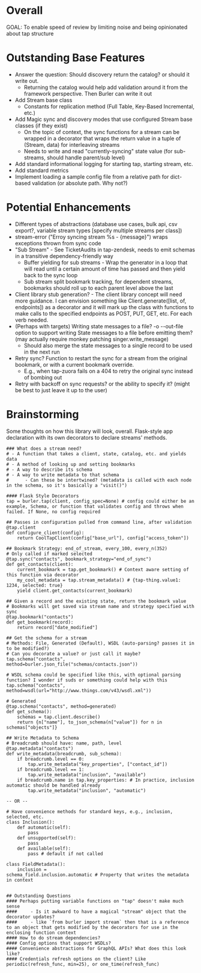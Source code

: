 # Overall
GOAL: To enable speed of review by limiting noise and being opinionated about tap structure

# Outstanding Base Features
- Answer the question: Should discovery return the catalog? or should it write out.
  - Returning the catalog would help add validation around it from the framework perspective. Then Burler can write it out
- Add Stream base class
  - Constants for replication method (Full Table, Key-Based Incremental, etc.)
- Add Magic sync and discovery modes that use configured Stream base classes (if they exist)
  - On the topic of context, the sync functions for a stream can be wrapped in a decorator that wraps the return value in a tuple of (Stream, data) for interleaving streams
  - Needs to write and read "currently-syncing" state value (for sub-streams, should handle parent/sub level)
- Add standard informational logging for starting tap, starting stream, etc.
- Add standard metrics
- Implement loading a sample config file from a relative path for dict-based validation (or absolute path. Why not?)

# Potential Enhancements
- Different types of abstractions (database use cases, bulk api, csv export?, variable stream types [specify multiple streams per class])
- stream-error ("Erroy syncing stream %s - {message}") wraps exceptions thrown from sync code
- "Sub Stream" - See TicketAudits in tap-zendesk, needs to emit schemas in a transitive dependency-friendly way
  - Buffer yielding for sub streams - Wrap the generator in a loop that will read until a certain amount of time has passed and then yield back to the sync loop
  - Sub stream split bookmark tracking, for dependent streams, bookmarks should roll up to each parent level above the last
- Client library stub generation? - The client library concept will need more guidance. I can envision something like Client.generate([list, of, endpoints]) as a decorator and it will mark up the class with functions to make calls to the specified endpoints as POST, PUT, GET, etc. For each verb needed.
- (Perhaps with targets) Writing state messages to a file? -o --out-file option to support writing State messages to a file before emitting them? (may actually require monkey patching singer.write_message)
  - Should also merge the state messages to a single record to be used in the next run
- Retry sync? Function to restart the sync for a stream from the original bookmark, or with a current bookmark override.
  - E.g., when tap-zuora fails on a 404 to retry the original sync instead of bombing out
- Retry with backoff on sync requests? or the ability to specify it? (might be best to just leave it up to the user)

# Brainstorming

Some thoughts on how this library will look, overall. Flask-style app declaration with its own decorators to declare streams' methods.

```
### What does a stream need?
# - A function that takes a client, state, catalog, etc. and yields data
# - A method of looking up and setting bookmarks
# - A way to describe its schema
# - A way to write metadata to that schema
#      - Can these be intertwined? (metadata is called with each node in the schema, so it's basically a "visit()")

#### Flask Style Decorators
tap = burler.tap(client, config_spec=None) # config could either be an example, Schema, or function that validates config and throws when failed. If None, no config required

## Passes in configuration pulled from command line, after validation
@tap.client
def configure_client(config):
    return CoolTapClient(config["base_url"], config["access_token"])

## Bookmark Strategy: end_of_stream, every_100, every_n(352)
# Only called if marked selected
@tap.sync("contacts", bookmark_strategy="end_of_sync")
def get_contacts(client):
    current_bookmark = tap.get_bookmark() # Context aware setting of this function via decorator
    my_cool_metadata = tap.stream_metadata() # {tap-thing.value1: 1234, selected: true}
    yield client.get_contacts(current_bookmark)

## Given a record and the existing state, return the bookmark value
# Bookmarks will get saved via stream name and strategy specified with sync
@tap.bookmark("contacts")
def get_bookmark(record):
    return record["date_modified"]

## Get the schema for a stream
# Methods: File, Generated (Default), WSDL (auto-parsing? passes it in to be modified?)
# Can you decorate a value? or just call it maybe?
tap.schema("contacts", method=burler.json_file("schemas/contacts.json"))

# WSDL schema could be specified like this, with optional parsing function? I wonder if suds or something could help with this
tap.schema("contacts", method=wsdl(url="http://www.things.com/v43/wsdl.xml"))

# Generated
@tap.schema("contacts", method=generated)
def get_schema():
    schemas = tap.client.describe()
    return {n["name"], to_json_schema(n["value"]) for n in schemas["objects"]}

## Write Metadata to Schema
# Breadcrumb should have: name, path, level
@tap.metadata("contacts")
def write_metadata(breadcrumb, sub_schema):
    if breadcrumb.level == 0:
        tap.write_metadata("key_properties", ["contact_id"])
    if breadcrumb.level == 1:
        tap.write_metadata("inclusion", "available")
    if breadcrumb.name in tap.key_properties: # In practice, inclusion automatic should be handled already
        tap.write_metadata("inclusion", "automatic")

-- OR --

# Have convenience methods for standard keys, e.g., inclusion, selected, etc.
class Inclusion():
    def automatic(self):
        pass
    def unsupported(self):
        pass
    def available(self):
        pass # default if not called

class FieldMetadata():
    inclusion =
schema_field.inclusion.automatic # Property that writes the metadata in context


## Outstanding Questions
#### Perhaps putting variable functions on "tap" doesn't make much sense
####     - Is it awkward to have a magical "stream" object that the decorator updates?
####     - like `from burler import stream` then that is a reference to an object that gets modified by the decorators for use in the enclosing function context
#### How to do stream dependencies?
#### Config options that support WSDLs?
#### Convenience abstractions for GraphQL APIs? What does this look like?
#### Credentials refresh options on the client? Like periodic(refresh_func, min=25), or one_time(refresh_func)
```
